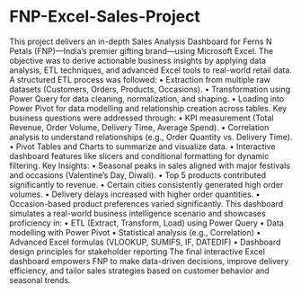 # FNP-Excel-Sales-Project

This project delivers an in-depth Sales Analysis Dashboard for Ferns N Petals (FNP)—India’s
premier gifting brand—using Microsoft Excel. The objective was to derive actionable
business insights by applying data analysis, ETL techniques, and advanced Excel tools to
real-world retail data.
A structured ETL process was followed:
• Extraction from multiple raw datasets (Customers, Orders, Products, Occasions).
• Transformation using Power Query for data cleaning, normalization, and shaping.
• Loading into Power Pivot for data modelling and relationship creation across tables.
Key business questions were addressed through:
• KPI measurement (Total Revenue, Order Volume, Delivery Time, Average Spend).
• Correlation analysis to understand relationships (e.g., Order Quantity vs. Delivery
Time).
• Pivot Tables and Charts to summarize and visualize data.
• Interactive dashboard features like slicers and conditional formatting for dynamic
filtering.
Key Insights:
• Seasonal peaks in sales aligned with major festivals and occasions (Valentine’s Day,
Diwali).
• Top 5 products contributed significantly to revenue.
• Certain cities consistently generated high order volumes.
• Delivery delays increased with higher order quantities.
• Occasion-based product preferences varied significantly.
This dashboard simulates a real-world business intelligence scenario and showcases
proficiency in:
• ETL (Extract, Transform, Load) using Power Query
• Data modelling with Power Pivot
• Statistical analysis (e.g., Correlation)
• Advanced Excel formulas (VLOOKUP, SUMIFS, IF, DATEDIF)
• Dashboard design principles for stakeholder reporting
The final interactive Excel dashboard empowers FNP to make data-driven decisions, improve
delivery efficiency, and tailor sales strategies based on customer behavior and seasonal
trends.
